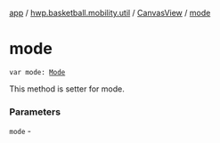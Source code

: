 [app](../../index.md) / [hwp.basketball.mobility.util](../index.md) / [CanvasView](index.md) / [mode](.)

# mode

`var mode: `[`Mode`](-mode/index.md)

This method is setter for mode.

### Parameters

`mode` - 